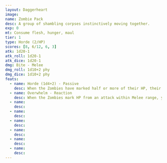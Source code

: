 ```yaml
---
layout: Daggerheart
image:
name: Zombie Pack
desc: A group of shambling corpses instinctively moving together.
exp: 0
mt: Consume flesh, hunger, maul
tier: 1
type: Horde (2/HP)
scores: [8, 6/12, 6, 3]
atk: 1d20-1
atk_roll: 1d20-1
atk_dice: 1d20-1
dmg: Bite - Melee
dmg_roll: 1d10+2 phy
dmg_dice: 1d10+2 phy
feats:
  - name: Horde (1d4+2) - Passive
    desc: When the Zombies have marked half or more of their HP, their standard attack deals 1d4+2 physical damage instead.
  - name: Overwhelm - Reaction
    desc: When the Zombies mark HP from an attack within Melee range, you can mark a Stress to make a standard attack against the attacker.
  - name: 
    desc: 
  - name: 
    desc: 
  - name: 
    desc: 
  - name: 
    desc: 
  - name: 
    desc: 
  - name: 
    desc: 
---
```

